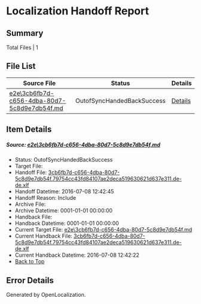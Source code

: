 # <a name='report-top'></a> Localization Handoff Report

## Summary
 Total Files | 1

## File List
 Source File | Status | Details 
 ----------- | ------ | ------- 
 [e2e\3cb6fb7d-c656-4dba-80d7-5c8d9e7db54f.md](https://github.com/OpenLocalizationTestOrg/oltest/blob/0c33bb17dce36b1ac68b384c3a04e8cebe2317f2/e2e/3cb6fb7d-c656-4dba-80d7-5c8d9e7db54f.md) | OutofSyncHandedBackSuccess | [Details](#0395b80bbe699b14856e3aa7390fc328951cb9ec1)

## Item Details
##### <a name='0395b80bbe699b14856e3aa7390fc328951cb9ec1'></a> Source: [e2e\3cb6fb7d-c656-4dba-80d7-5c8d9e7db54f.md](https://github.com/OpenLocalizationTestOrg/oltest/blob/0c33bb17dce36b1ac68b384c3a04e8cebe2317f2/e2e/3cb6fb7d-c656-4dba-80d7-5c8d9e7db54f.md)
* Status: OutofSyncHandedBackSuccess
* Target File: 
* Handoff File: [3cb6fb7d-c656-4dba-80d7-5c8d9e7db54f.79754cc43fd84107ae2deca519630621d637e311.de-de.xlf](https://github.com/OpenLocalizationTestOrg/olhandoff-e2e/blob/ced97a78089ed2254331b43e21bceab61367a6b2/ol-handoff/OpenLocalizationTestOrg/oltest-dede-fly/ci/ht/3cb6fb7d-c656-4dba-80d7-5c8d9e7db54f.79754cc43fd84107ae2deca519630621d637e311.de-de.xlf)
* Handoff Datetime: 2016-07-08 12:42:45
* Handoff Reason: Include
* Archive File: 
* Archive Datetime: 0001-01-01 00:00:00
* Handback File: 
* Handback Datetime: 0001-01-01 00:00:00
* Current Target File: [e2e\3cb6fb7d-c656-4dba-80d7-5c8d9e7db54f.md](https://github.com/OpenLocalizationTestOrg/oltest-dede-fly/blob/7c3a702b13f0751090b7b6b65b478099df225a25/e2e/3cb6fb7d-c656-4dba-80d7-5c8d9e7db54f.md)
* Current Handback File: [3cb6fb7d-c656-4dba-80d7-5c8d9e7db54f.79754cc43fd84107ae2deca519630621d637e311.de-de.xlf](https://github.com/OpenLocalizationTestOrg/olhandback-e2e/blob/0289864345e994daed976522054242d1e53a04c2/ol-handback/OpenLocalizationTestOrg/oltest-dede-fly/ci/ht/3cb6fb7d-c656-4dba-80d7-5c8d9e7db54f.79754cc43fd84107ae2deca519630621d637e311.de-de.xlf)
* Current Handback Datetime: 2016-07-08 12:42:22
* [Back to Top](#report-top)


## Error Details

Generated by OpenLocalization.
